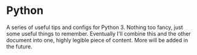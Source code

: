 # Python

A series of useful tips and configs for Python 3. Nothing too fancy, just some useful things to remember. Eventually I'll combine this and the other document into one, highly legible piece of content. More will be added in the future.
